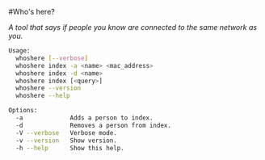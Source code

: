 #Who's here?

_A tool that says if people you know are connected to the same network as you._

```sh
Usage:
  whoshere [--verbose]
  whoshere index -a <name> <mac_address>
  whoshere index -d <name>
  whoshere index [<query>]
  whoshere --version
  whoshere --help

Options:
  -a             Adds a person to index.
  -d             Removes a person from index.
  -V --verbose   Verbose mode.
  -v --version   Show version.
  -h --help      Show this help.
```
